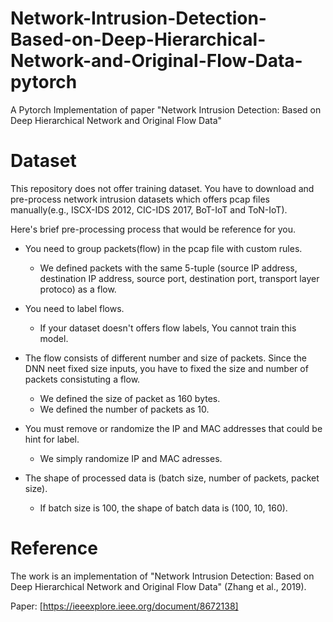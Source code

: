 # Network-Intrusion-Detection-Based-on-Deep-Hierarchical-Network-and-Original-Flow-Data-pytorch
A Pytorch Implementation of paper "Network Intrusion Detection: Based on Deep Hierarchical Network and Original Flow Data"


# Dataset
This repository does not offer training dataset.
You have to download and pre-process network intrusion datasets which offers pcap files manually(e.g., ISCX-IDS 2012, CIC-IDS 2017, BoT-IoT and ToN-IoT).

Here's brief pre-processing process that would be reference for you.

- You need to group packets(flow) in the pcap file with custom rules.
  - We defined packets with the same 5-tuple (source IP address, destination IP address, source port, destination port, transport layer protoco) as a flow.

- You need to label flows.
  - If your dataset doesn't offers flow labels, You cannot train this model.

- The flow consists of different number and size of packets. Since the DNN neet fixed size inputs, you have to fixed the size and number of packets consistuting a flow.
  - We defined the size of packet as 160 bytes.
  - We defined the number of packets as 10.

- You must remove or randomize the IP and MAC addresses that could be hint for label.
  - We simply randomize IP and MAC adresses.

- The shape of processed data is (batch size, number of packets, packet size).
  - If batch size is 100, the shape of batch data is (100, 10, 160).


# Reference
The work is an implementation of "Network Intrusion Detection: Based on Deep Hierarchical Network and Original Flow Data" (Zhang et al., 2019).

Paper: [https://ieeexplore.ieee.org/document/8672138]
